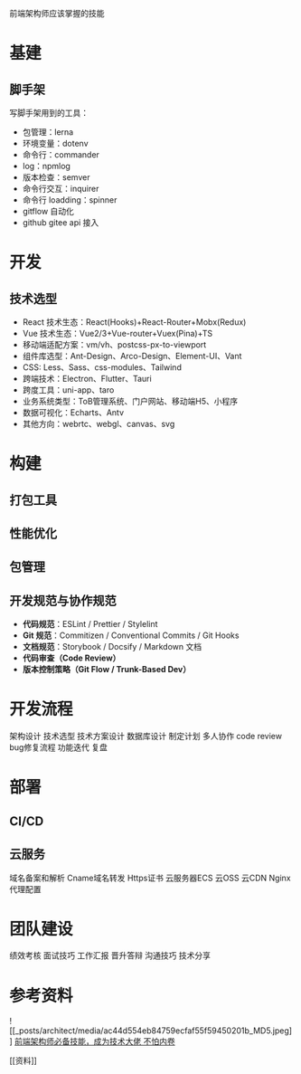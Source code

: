 前端架构师应该掌握的技能

# 基建

## 脚手架

写脚手架用到的工具：

- 包管理：lerna
- 环境变量：dotenv
- 命令行：commander
- log：npmlog
- 版本检查：semver
- 命令行交互：inquirer
- 命令行 loadding：spinner
- gitflow 自动化
- github gitee api 接入

# 开发

## 技术选型

- React 技术生态：React(Hooks)+React-Router+Mobx(Redux)
- Vue 技术生态：Vue2/3+Vue-router+Vuex(Pina)+TS
- 移动端适配方案：vm/vh、postcss-px-to-viewport
- 组件库选型：Ant-Design、Arco-Design、Element-UI、Vant
- CSS: Less、Sass、css-modules、Tailwind
- 跨端技术：Electron、Flutter、Tauri
- 跨度工具：uni-app、taro
- 业务系统类型：ToB管理系统、门户网站、移动端H5、小程序
- 数据可视化：Echarts、Antv
- 其他方向：webrtc、webgl、canvas、svg

# 构建
## 打包工具



## 性能优化


## 包管理


## 开发规范与协作规范

- **代码规范**：ESLint / Prettier / Stylelint
- **Git 规范**：Commitizen / Conventional Commits / Git Hooks
- **文档规范**：Storybook / Docsify / Markdown 文档
- **代码审查（Code Review）**
- **版本控制策略（Git Flow / Trunk-Based Dev）**

# 开发流程
架构设计
技术选型
技术方案设计
数据库设计
制定计划
多人协作
code review
bug修复流程
功能迭代
复盘


# 部署

## CI/CD

## 云服务
域名备案和解析
Cname域名转发
Https证书
云服务器ECS
云OSS
云CDN
Nginx代理配置

# 团队建设
绩效考核
面试技巧
工作汇报
晋升答辩
沟通技巧
技术分享

# 参考资料
![[_posts/architect/media/ac44d554eb84759ecfaf55f59450201b_MD5.jpeg]]
[前端架构师必备技能，成为技术大佬 不怕内卷](https://www.bilibili.com/video/BV11R4y1e7JC/?share_source=copy_web&vd_source=9c1e19a73fa7bd23bb37aa8d7467d862)

[[资料]]
